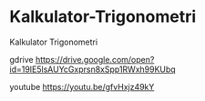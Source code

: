 # Kalkulator-Trigonometri
Kalkulator Trigonometri

gdrive
https://drive.google.com/open?id=19IE5lsAUYcGxprsn8xSpp1RWxh99KUbq

youtube
https://youtu.be/gfvHxjz49kY

